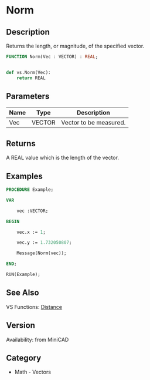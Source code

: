 # Norm

## Description
Returns the length, or magnitude, of the specified vector.

```pascal
FUNCTION Norm(Vec : VECTOR) : REAL;
```

```python

def vs.Norm(Vec):
    return REAL
```

## Parameters
|Name|Type|Description|
|---|---|---|
|Vec|VECTOR|Vector to be measured.|

## Returns
A REAL value which is the length of the vector.

## Examples
```pascal
PROCEDURE Example;

VAR

	vec :VECTOR;

BEGIN

	vec.x := 1;

	vec.y := 1.732050807;

	Message(Norm(vec));

END;

RUN(Example);
```

## See Also
VS Functions:
[Distance](Distance.md)

## Version
Availability: from MiniCAD
## Category
* Math - Vectors

